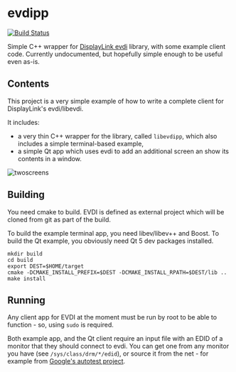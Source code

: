 # evdipp
[![Build Status](https://travis-ci.org/mlukaszek/evdipp.svg?branch=master)](https://travis-ci.org/mlukaszek/evdipp)

Simple C++ wrapper for [DisplayLink evdi](https://github.com/DisplayLink/evdi) library, with some example client code.
Currently undocumented, but hopefully simple enough to be useful even as-is.

## Contents
This project is a very simple example of how to write a complete client for DisplayLink's evdi/libevdi.

It includes:
- a very thin C++ wrapper for the library, called `libevdipp`, which also includes a simple terminal-based example,
- a simple Qt app which uses evdi to add an additional screen an show its contents in a window.

![twoscreens](https://cloud.githubusercontent.com/assets/4071821/20014459/52100d3a-a2b7-11e6-8b0d-64c4e77245ea.png)

## Building
You need cmake to build. EVDI is defined as external project which will be cloned from git as part of the build.

To build the example terminal app, you need libev/libev++ and Boost.
To build the Qt example, you obviously need Qt 5 dev packages installed.

    mkdir build
    cd build
    export DEST=$HOME/target
    cmake -DCMAKE_INSTALL_PREFIX=$DEST -DCMAKE_INSTALL_RPATH=$DEST/lib ..
    make install

## Running
Any client app for EVDI at the moment must be run by root to be able to function - so, using `sudo` is required.

Both example app, and the Qt client require an input file with an EDID of a monitor that they should connect to evdi.
You can get one from any monitor you have (see `/sys/class/drm/*/edid`), or source it from the net - for example from
[Google's autotest project](https://chromium.googlesource.com/chromiumos/third_party/autotest/+/master/server/site_tests/display_Resolution/test_data/edids).

